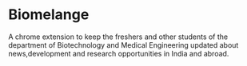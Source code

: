 # Biomelange
A chrome extension to keep the freshers and other students of the department of Biotechnology and Medical Engineering updated about news,development and research opportunities in India and abroad.
